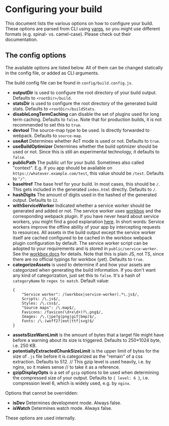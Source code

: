 # Configuring your build
This document lists the various options on how to configure your build. These options are parsed from CLI using [yargs](https://github.com/yargs/yargs), so you might use different formats (e.g. spinal- vs. camel-case). Please check out their documentation.

## The config options
The available options are listed below. All of them can be changed statically in the config file, or added as CLI arguments.

The build config file can be found in `config/build.config.js`.

  - **outputDir** is used to configure the root directory of your build output. Defaults to `<rootDir>/build`.
  - **statsDir** is used to configure the root directory of the generated build stats. Defaults to `<rootDir>/buildStats`.
  - **disableLongTermCaching** can disable the set of plugins used for long term caching. Defaults to `false`. Note that for production builds, it is not recommended to set this to `true`.
  - **devtool** The source-map type to be used. Is directly forwarded to webpack. Defaults to `source-map`.
  - **useAot** Determines whether AoT mode is used or not. Defaults to `true`.
  - **useBuildOptimizer** Determines whether the build optimizer should be used or not. Since this is still an experimental technology, it defaults to `false`.
  - **publicPath** The public url for your build. Sometimes also called "context". E.g. if you app should be available on `https://whatever.example.com/test`, this value should be `/test`. Defaults to `"/"`.
  - **baseHref** The base href for your build. In most cases, this should be `/`. This gets included in the generated `index.html` directly. Defaults to `/`.
  - **hashDigits** The amount of digits used in the hashed of the generated output. Defaults to `12`.
  - **withServiceWorker** Indicated whether a service worker should be generated and added or not. The service worker  uses [workbox](https://github.com/GoogleChrome/workbox) and the corresponding webpack plugin. If you have never heard about service workers, you might find a good explanation [here](https://developer.mozilla.org/de/docs/Web/API/Service_Worker_API). In short words: Service workers improve the offline ability of your app by intercepting requests to resources. All assets in the build output except the service worker itself are cached configured to be cached in the workbox webpack plugin configuration by default. The service worker script can be adopted to your requirements and is stored in `public/service-worker`. See the [workbox docs](https://workboxjs.org/) for details. Note that this is plain JS, not TS, since there are no official typings for workbox (yet). Defaults to `true`.
  - **categorizeAssets** is used to determine if and how your assets are categorized when generating the build information. If you don't want any kind of categorization, just set this to `false`. It's a hash of `categoryName` to `regex to match`. Default value:
    ```
    {
        "Service worker": /(workbox|service-worker).*\.js$/,
        Scripts: /\.js$/,
        Styles: /\.css$/,
        "Source maps": /\.map$/,
        Favicons: /favicon(\d+x\d+)?\.png$/,
        Images: /\.(jpe?g|png|gif|bmp)$/,
        Fonts: /\.(woff2?|eot|ttf|svg)$/
    }
    ```
  - **assetsSizeWarnLimit** is the amount of bytes that a target file might have before a warning about its size is triggered. Defaults to 250*1024 byte, i.e. 250 KB.
  - **potentiallyExtractedChunkSizeLimit** is the upper limit of bytes for the size of `.js` file before it is categorized as the "remain" of a css extraction. Defaults to 512.
  // This gzip level is used heavily, i.e. by nginx, so it makes sense
  // to take it as a reference.
  - **gzipDisplayOpts** is a set of `gzip` options to be used when determining the compressed size of your output. Defaults to `{ level: 6 }`, i.e. compression level 6, which is widely used, e.g. by `nginx`.

Options that cannot be overridden:
  - **isDev** Determines development mode. Always false.
  - **isWatch** Determines watch mode. Always false.

These options are used internally.